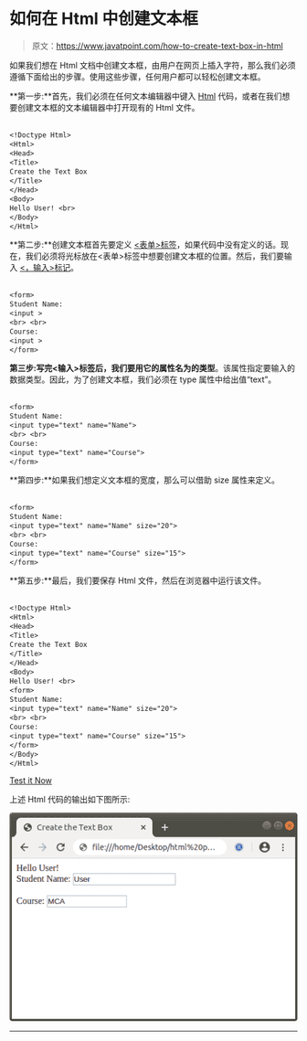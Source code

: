 # 如何在 Html 中创建文本框

> 原文：<https://www.javatpoint.com/how-to-create-text-box-in-html>

如果我们想在 Html 文档中创建文本框，由用户在网页上插入字符，那么我们必须遵循下面给出的步骤。使用这些步骤，任何用户都可以轻松创建文本框。

**第一步:**首先，我们必须在任何文本编辑器中键入 [Html](https://www.javatpoint.com/html-tutorial) 代码，或者在我们想要创建文本框的文本编辑器中打开现有的 Html 文件。

```

<!Doctype Html>
<Html>
<Head>
<Title>
Create the Text Box
</Title>
</Head>
<Body>
Hello User! <br>
</Body>
</Html>

```

**第二步:**创建文本框首先要定义 [<表单>标签](https://www.javatpoint.com/html-form)，如果代码中没有定义的话。现在，我们必须将光标放在<表单>标签中想要创建文本框的位置。然后，我们要输入 [<，输入>标记](https://www.javatpoint.com/html-input-tag)。

```

<form>
Student Name:
<input >
<br> <br>
Course:
<input >
</form>

```

**第三步:**写完<输入>标签后，我们要用它的属性名为**的类型**。该属性指定要输入的数据类型。因此，为了创建文本框，我们必须在 type 属性中给出值“text”。

```

<form>
Student Name:
<input type="text" name="Name">
<br> <br>
Course:
<input type="text" name="Course">
</form>

```

**第四步:**如果我们想定义文本框的宽度，那么可以借助 size 属性来定义。

```

<form>
Student Name:
<input type="text" name="Name" size="20">
<br> <br>
Course:
<input type="text" name="Course" size="15">
</form>

```

**第五步:**最后，我们要保存 Html 文件，然后在浏览器中运行该文件。

```

<!Doctype Html>
<Html>   
<Head>    
<Title>   
Create the Text Box
</Title>
</Head>
<Body> 
Hello User! <br> 
<form>
Student Name:
<input type="text" name="Name" size="20">
<br> <br>
Course:
<input type="text" name="Course" size="15">
</form>
</Body> 
</Html>

```

[Test it Now](https://www.javatpoint.com/oprweb/test.jsp?filename=how-to-create-text-box-in-html)

上述 Html 代码的输出如下图所示:

![How to Create Text Box in Html](img/0780de304b8c5eb7378627d73f4f5b9c.png)

* * *